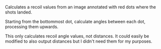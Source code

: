 Calculates a recoil values from an image annotated with red dots where the shots landed.

Starting from the bottommost dot, calculate angles between each dot, processing them upwards.

This only calculates recoil angle values, not distances. It could easily be modified to also output distances but I didn't need them for my purposes.
